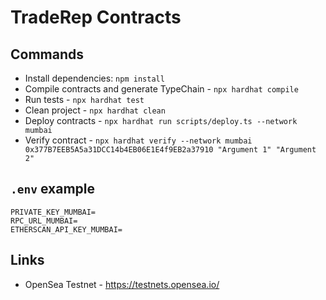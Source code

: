 # TradeRep Contracts

## Commands

- Install dependencies: `npm install`
- Compile contracts and generate TypeChain - `npx hardhat compile`
- Run tests - `npx hardhat test`
- Clean project - `npx hardhat clean`
- Deploy contracts - `npx hardhat run scripts/deploy.ts --network mumbai`
- Verify contract - `npx hardhat verify --network mumbai 0x377B7EEB5A5a31DCC14b4EB06E1E4f9EB2a37910 "Argument 1" "Argument 2"`

## `.env` example

```
PRIVATE_KEY_MUMBAI=
RPC_URL_MUMBAI=
ETHERSCAN_API_KEY_MUMBAI=
```

## Links

- OpenSea Testnet - https://testnets.opensea.io/
